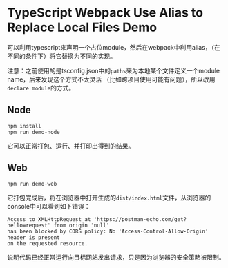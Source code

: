 TypeScript Webpack Use Alias to Replace Local Files Demo
======================================================================

可以利用typescript来声明一个占位module，然后在webpack中利用alias，（在不同的条件下）将它替换为不同的实现。

注意：之前使用的是tsconfig.json中的`paths`来为本地某个文件定义一个module name，后来发现这个方式不太灵活
（比如跨项目使用可能有问题），所以改用`declare module`的方式。

## Node

```
npm install
npm run demo-node
```

它可以正常打包、运行、并打印出得到的结果。

## Web

```
npm run demo-web
```

它打包完成后，将在浏览器中打开生成的`dist/index.html`文件，从浏览器的console中可以看到如下错误：

```
Access to XMLHttpRequest at 'https://postman-echo.com/get?hello=request' from origin 'null' 
has been blocked by CORS policy: No 'Access-Control-Allow-Origin' header is present 
on the requested resource.
```

说明代码已经正常运行向目标网站发出请求，只是因为浏览器的安全策略被限制。

